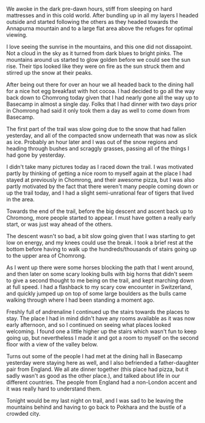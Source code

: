 We awoke in the dark pre-dawn hours, stiff from sleeping on hard mattresses and in this cold world. After bundling up in all my layers I headed outside and started following the others as they headed towards the Annapurna mountain and to a large flat area above the refuges for optimal viewing.

I love seeing the sunrise in the mountains, and this one did not dissapoint. Not a cloud in the sky as it turned from dark blues to bright pinks. The mountains around us started to glow golden before we could see the sun rise. Their tips looked like they were on fire as the sun struck them and stirred up the snow at their peaks.

After being out there for over an hour we all headed back to the dining hall for a nice hot egg breakfast with hot cocoa. I had decided to go all the way back down to Chomrong today given that I had nearly gone all the way up to Basecamp in almost a single day. Folks that I had dinner with two days prior in Chomrong had said it only took them a day as well to come down from Basecamp.

The first part of the trail was slow going due to the snow that had fallen yesterday, and all of the compacted snow underneath that was now as slick as ice. Probably an hour later and I was out of the snow regions and heading through bushes and scraggly grasses, passing all of the things I had gone by yesterday.

I didn't take many pictures today as I raced down the trail. I was motivated partly by thinking of getting a nice room to myself again at the place I had stayed at previously in Chomrong, and their awesome pizza, but I was also partly motivated by the fact that there weren't many people coming down or up the trail today, and I had a slight semi-unrational fear of tigers that lived in the area.

Towards the end of the trail, before the big descent and ascent back up to Chromong, more people started to appear. I must have gotten a really early start, or was just way ahead of the others.

The descent wasn't so bad, a bit slow going given that I was starting to get low on energy, and my knees could use the break. I took a brief rest at the bottom before having to walk up the hundreds/thousands of stairs going up to the upper area of Chomrong.

As I went up there were some horses blocking the path that I went around, and then later on some scary looking bulls with big horns that didn't seem to give a second thought to me being on the trail, and kept marching down at full speed. I had a flashback to my scary cow encounter in Switzerland, and quickly jumped up on top of some large boulders as the bulls came walking through where I had been standing a moment ago.

Freshly full of andrenaline I continued up the stairs towards the places to stay. The place I had in mind didn't have any rooms available as it was now early afternoon, and so I continued on seeing what places looked welcoming. I found one a little higher up the stairs which wasn't fun to keep going up, but nevertheless I made it and got a room to myself on the second floor with a view of the valley below.

Turns out some of the people I had met at the dining hall in Basecamp yesterday were staying here as well, and I also befriended a father-daughter pair from England. We all ate dinner together (this place had pizza, but it sadly wasn't as good as the other place.), and talked about life in our different countries. The people from England had a non-London accent and it was really hard to understand them.

Tonight would be my last night on trail, and I was sad to be leaving the mountains behind and having to go back to Pokhara and the bustle of a crowded city.